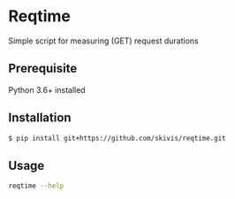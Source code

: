# Reqtime
Simple script for measuring (GET) request durations

## Prerequisite

Python 3.6+ installed

## Installation

```sh
$ pip install git+https://github.com/skivis/reqtime.git
```

## Usage
```sh
reqtime --help
```
